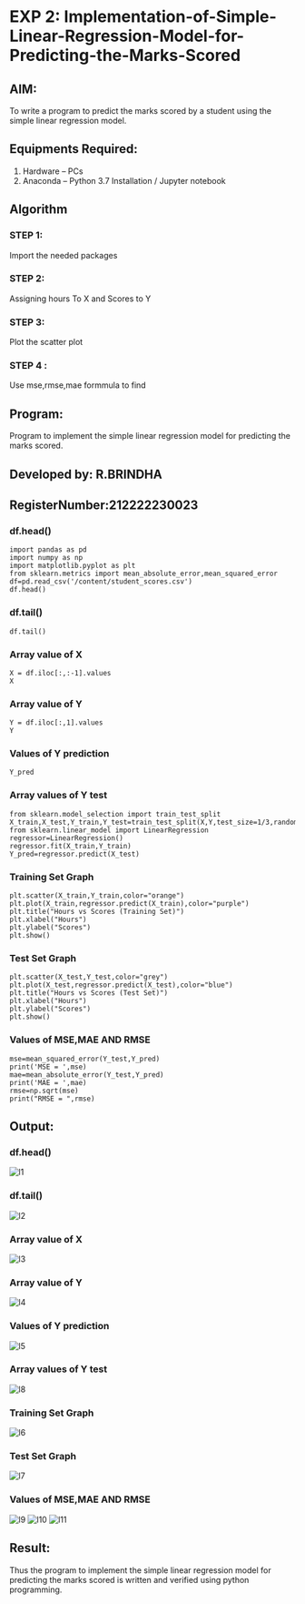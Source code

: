 # EXP 2: Implementation-of-Simple-Linear-Regression-Model-for-Predicting-the-Marks-Scored

## AIM:
To write a program to predict the marks scored by a student using the simple linear regression model.

## Equipments Required:
1. Hardware – PCs
2. Anaconda – Python 3.7 Installation / Jupyter notebook

## Algorithm
### STEP 1:
Import the needed packages
### STEP 2: 
Assigning hours To X and Scores to Y
### STEP 3:
Plot the scatter plot
### STEP 4 :
Use mse,rmse,mae formmula to find
## Program:
Program to implement the simple linear regression model for predicting the marks scored.
## Developed by: R.BRINDHA
## RegisterNumber:212222230023
### df.head()
```
import pandas as pd
import numpy as np
import matplotlib.pyplot as plt
from sklearn.metrics import mean_absolute_error,mean_squared_error
df=pd.read_csv('/content/student_scores.csv')
df.head()
```
### df.tail()
```
df.tail()
```
### Array value of X
```
X = df.iloc[:,:-1].values
X
```
### Array value of Y
```
Y = df.iloc[:,1].values
Y
```
### Values of Y prediction
```
Y_pred
```
### Array values of Y test
```
from sklearn.model_selection import train_test_split
X_train,X_test,Y_train,Y_test=train_test_split(X,Y,test_size=1/3,random_state=0)
from sklearn.linear_model import LinearRegression
regressor=LinearRegression()
regressor.fit(X_train,Y_train)
Y_pred=regressor.predict(X_test)
```
### Training Set Graph
```
plt.scatter(X_train,Y_train,color="orange")
plt.plot(X_train,regressor.predict(X_train),color="purple")
plt.title("Hours vs Scores (Training Set)")
plt.xlabel("Hours")
plt.ylabel("Scores")
plt.show()
```
### Test Set Graph
```
plt.scatter(X_test,Y_test,color="grey")
plt.plot(X_test,regressor.predict(X_test),color="blue")
plt.title("Hours vs Scores (Test Set)")
plt.xlabel("Hours")
plt.ylabel("Scores")
plt.show()
```
### Values of MSE,MAE AND RMSE
```
mse=mean_squared_error(Y_test,Y_pred)
print('MSE = ',mse)
mae=mean_absolute_error(Y_test,Y_pred)
print('MAE = ',mae)
rmse=np.sqrt(mse)
print("RMSE = ",rmse)
```

## Output:
### df.head()
![l1](https://github.com/Brindha77/Implementation-of-Simple-Linear-Regression-Model-for-Predicting-the-Marks-Scored/assets/118889143/8c8dd58a-a73b-4005-ba81-1d8a13367284)
### df.tail()
![l2](https://github.com/Brindha77/Implementation-of-Simple-Linear-Regression-Model-for-Predicting-the-Marks-Scored/assets/118889143/556ed15a-c648-4a2c-a31d-2c3f16f8739b)
### Array value of X
![l3](https://github.com/Brindha77/Implementation-of-Simple-Linear-Regression-Model-for-Predicting-the-Marks-Scored/assets/118889143/fc44abb6-91f7-4201-a308-0439b343b4c3)
### Array value of Y
![l4](https://github.com/Brindha77/Implementation-of-Simple-Linear-Regression-Model-for-Predicting-the-Marks-Scored/assets/118889143/d02ec9fa-0030-45c0-abab-98b58141838d)
### Values of Y prediction
![l5](https://github.com/Brindha77/Implementation-of-Simple-Linear-Regression-Model-for-Predicting-the-Marks-Scored/assets/118889143/e1f2a72a-48fb-4a30-94df-609cdf01f7dd)
### Array values of Y test
![l8](https://github.com/Brindha77/Implementation-of-Simple-Linear-Regression-Model-for-Predicting-the-Marks-Scored/assets/118889143/4fa40811-e4ee-41ac-bb7c-9af4b62c2ccb)
### Training Set Graph
![l6](https://github.com/Brindha77/Implementation-of-Simple-Linear-Regression-Model-for-Predicting-the-Marks-Scored/assets/118889143/97df94c5-1dee-4a9e-9aed-518f3e7a22b6)
### Test Set Graph
![l7](https://github.com/Brindha77/Implementation-of-Simple-Linear-Regression-Model-for-Predicting-the-Marks-Scored/assets/118889143/a5daf700-7e24-4204-9be8-da6f7249e832)
### Values of MSE,MAE AND RMSE
![l9](https://github.com/Brindha77/Implementation-of-Simple-Linear-Regression-Model-for-Predicting-the-Marks-Scored/assets/118889143/2d7e0876-1d50-4848-8222-b9c7ddbf0f9d)
![l10](https://github.com/Brindha77/Implementation-of-Simple-Linear-Regression-Model-for-Predicting-the-Marks-Scored/assets/118889143/855c2324-6cd7-418c-b488-0ac23e3be308)
![l11](https://github.com/Brindha77/Implementation-of-Simple-Linear-Regression-Model-for-Predicting-the-Marks-Scored/assets/118889143/e7e90d2e-ebfa-4b8b-ad4d-393910849040)


## Result:
Thus the program to implement the simple linear regression model for predicting the marks scored is written and verified using python programming.
